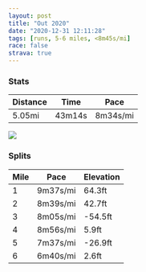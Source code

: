 ```yaml
---
layout: post
title: "Out 2020"
date: "2020-12-31 12:11:28"
tags: [runs, 5-6 miles, <8m45s/mi]
race: false
strava: true
---
```


### Stats

| Distance | Time | Pace |
|----------|------|------|
|5.05mi|43m14s|8m34s/mi|

<img src='https://maps.googleapis.com/maps/api/staticmap?maptype=roadmap&path=enc:gv~wFp|hbMG?AJQ`@_@v@Sr@]b@a@`BIn@Mf@]nAMX[hA_@REJKJSLWnACd@q@xBABBLXX^ZZFLNHRAJOZWN_@ZEL?XCJAh@StA?DZRRPs@tAKNm@H]zAUf@Cf@[b@KJe@lAQ|@KFKr@C\IRGFK\Mv@?VHn@BdAM\G\Gr@Cl@g@jAQLIT[h@UX[z@C`@YfAUj@Kf@Ad@MlA@b@GJ?NEV?NWjAHr@Vl@PPJRZTPHt@FXKZ[^qABKAMHe@Pg@j@i@ZOJE`@?b@F`@Cn@O~@[b@Fz@\^Vd@h@`@h@f@x@\x@Fl@Lr@\j@LX^\VHz@f@PXRRPVVn@XpAf@vAb@bANRJ\NXNP`@\n@b@zDhBxBdB`@h@\n@F`@AHh@p@h@`@z@Rn@@bAIf@Ff@Tb@`@h@n@Vp@\zAFLDj@VnAx@lAlAtA|@x@jAj@`@JLAh@Dj@?`@Ch@OPKlBg@l@CV@bA\RLfBrA^\\X\\\d@hAvB^b@ZX`@Pl@JR?r@Kh@Az@@PBf@V|AzAt@fAl@x@t@vAv@`AzBfCZb@Td@\b@Xd@h@hARXXb@t@|@TPvAf@f@BZEd@@^Iv@IpBC`@B^Hb@Td@\LRh@jALfABFXr@PNNTl@f@f@h@RLbA`@d@LhAd@RH^Dp@d@h@Xb@XdA|@n@t@Tl@|@bAHXRZbAnAR\\`@h@\d@h@p@j@d@Vz@^LBFDRZEZGP?LELNRl@j@d@GXNVVNF?NJVBXBHZEc@EeAo@F}@BIi@P?NHBi@iB\LZV]WD?@CIINF`@GGAt@\f@Hr@BBJDHdAZACOMe@St@p@b@LVL`@b@x@\~Bx@LJVD`@Zf@h@~@t@v@|@v@p@~@bARj@ZzAf@f@Dn@JZKd@Fp@GTBPDEH?m@KKEdAp@n@~@YEI@rExCjHfEt@^n@RXTBHTBPPIBCT`A`B\p@^nATb@X`Bb@r@RzAHP?JJV@FIJSPOhA]N@`@UPBB?@@BL@fDpBjC`CHh@t@dAXT|@^b@ZXXd@xAZ`BHhCShA@f@&key=AIzaSyC1MId7bFpkLXNAaYhBSTb8jLyiSqzbDtM&size=800x800&markers=color:yellow|label:S|40.79476,-73.94265&markers=color:green|label:F|40.75620999999997,-73.99645000000014'>

### Splits

| Mile | Pace | Elevation |
|------|------|-----------|
|1|9m37s/mi|64.3ft|
|2|8m39s/mi|42.7ft|
|3|8m05s/mi|-54.5ft|
|4|8m56s/mi|5.9ft|
|5|7m37s/mi|-26.9ft|
|6|6m40s/mi|2.6ft|
